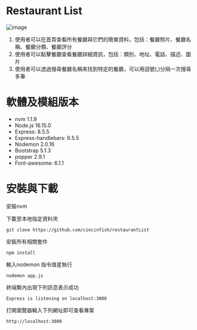 # Restaurant List
![image]("https://github.com/cincinfish/restaurantList/blob/master/views/picture/restaurantdemo1.png")
1. 使用者可以在首頁查看所有餐廳與它們的簡單資料，包括：餐廳照片、餐廳名稱、餐廳分類、餐廳評分
2. 使用者可以點擊餐廳查看餐廳詳細資訊，包括：類別、地址、電話、描述、圖片
3. 使用者可以透過搜尋餐廳名稱來找到特定的餐廳，可以用逗號(,)分隔一次搜尋多筆

# 軟體及模組版本
- nvm 1.1.9
- Node.js 16.15.0
- Express: 8.5.5
- Express-handlebars: 8.5.5
- Nodemon 2.0.16
- Bootstrap 5.1.3
- popper 2.9.1
- Font-awesome: 6.1.1

# 安裝與下載
安裝nvm

下載至本地指定資料夾
```
git clone https://github.com/cincinfish/restaurantList
```
安裝所有相關套件
```
npm install
```
輸入nodemon 指令值星執行
```
nodemon app.js
```
終端繫內出現下列訊息表示成功
```
Express is listening on localhost:3000
```
打開瀏覽器輸入下列網址即可查看專案
```
http://localhost:3000
```

